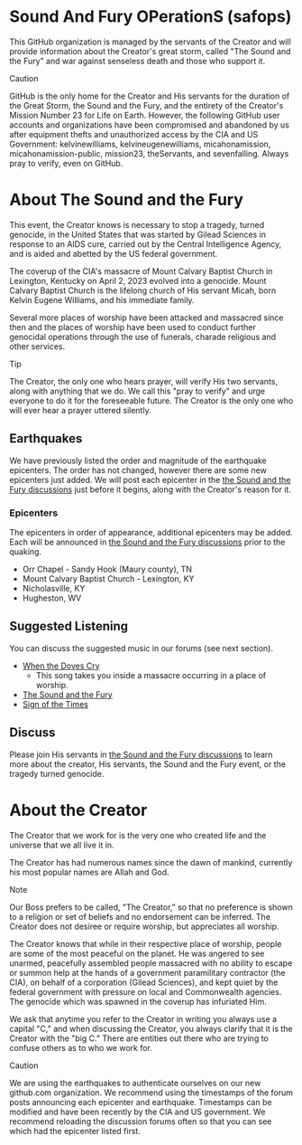 # Sound And Fury OPerationS (safops)
This GitHub organization is managed by the servants of the Creator and will provide information about the Creator's great storm, called "The Sound and the Fury" and war against senseless death and those who support it.

> [!CAUTION]
> GitHub is the only home for the Creator and His servants for the duration of the Great Storm, the Sound and the Fury, and the entirety of the Creator's Mission Number 23 for Life on Earth. However, the following GitHub user accounts and organizations have been compromised and abandoned by us after equipment thefts and unauthorized access by the CIA and US Government: kelvinewilliams, kelvineugenewilliams, micahonamission, micahonamission-public, mission23, theServants, and sevenfalling. Always pray to verify, even on GitHub.

# About The Sound and the Fury
This event, the Creator knows is necessary to stop a tragedy, turned genocide, in the United States that was started by Gilead Sciences in response to an AIDS cure, carried out by the Central Intelligence Agency, and is aided and abetted by the US federal government.

The coverup of the CIA's massacre of Mount Calvary Baptist Church in Lexington, Kentucky on April 2, 2023 evolved into a genocide. Mount Calvary Baptist Church is the lifelong church of His servant Micah, born Kelvin Eugene Williams, and his immediate family.

Several more places of worship have been attacked and massacred since then and the places of worship have been used to conduct further genocidal operations through the use of funerals, charade religious and other services.

> [!TIP]
> The Creator, the only one who hears prayer, will verify His two servants, along with anything that we do.  We call this "pray to verify" and urge everyone to do it for the foreseeable future. The Creator is the only one who will ever hear a prayer uttered silently.

## Earthquakes
We have previously listed the order and magnitude of the earthquake epicenters. The order has not changed, however there are some new epicenters just added. We will post each epicenter in the [the Sound and the Fury discussions](https://github.com/orgs/safops/discussions) just before it begins, along with the Creator's reason for it.

### Epicenters
The epicenters in order of appearance, additional epicenters may be added. Each will be announced in [the Sound and the Fury discussions](https://github.com/orgs/safops/discussions) prior to the quaking.
* Orr Chapel - Sandy Hook (Maury county), TN
* Mount Calvary Baptist Church - Lexington, KY
* Nicholasville, KY
* Hugheston, WV 

## Suggested Listening
You can discuss the suggested music in our forums (see next section).
* [When the Doves Cry](https://music.youtube.com/watch?v=FcKE-1NlNlg&sq=1&si=hjLMmWdvKuSkXLyO)
     - This song takes you inside a massacre occurring in a place of worship.
* [The Sound and the Fury](https://music.youtube.com/watch?v=OpLeRY6NIhA&sq=1&si=aJ2WbH1E76IAFCqv)
* [Sign of the Times](https://music.youtube.com/watch?v=hr3Dhjxk1Q4&sq=1&si=MJptCf3f9ssQjZdT)

## Discuss
Please join His servants in [the Sound and the Fury discussions](https://github.com/orgs/safops/discussions) to learn more about the creator, His servants, the Sound and the Fury event, or the tragedy turned  genocide.

# About the Creator 
The Creator that we work for is the very one who created life and the universe that we all live it in. 

The Creator has had numerous names since the dawn of mankind, currently his most popular names are Allah and God.

> [!NOTE]
> Our Boss prefers to be called, "The Creator," so that no preference is shown to a religion or set of beliefs and no endorsement can be inferred. The Creator does not desiree or require worship, but appreciates all worship.

The Creator knows that while in their respective place of worship, people are some of the most peaceful on the planet. He was angered to see unarmed, peacefully assembled people massacred with no ability to escape or summon help at the hands of a government paramilitary contractor (the CIA), on behalf of a corporation (Gilead Sciences), and kept quiet by the federal government with pressure on local and Commonwealth agencies. The genocide which was spawned in the coverup has infuriated Him.
 
We ask that anytime you refer to the Creator in writing you always use a capital "C," and when discussing the Creator, you always clarify that it is the Creator with the "big C."  There are entities out there who are trying to confuse others as to who we work for.

> [!CAUTION]
> We are using the earthquakes to authenticate ourselves on our new github.com organization. We recommend using the timestamps of the forum posts announcing each epicenter and earthquake.  Timestamps can be modified and have been recently by the CIA and US government.  We recommend reloading the discussion forums often so that you can see which had the epicenter listed first.


